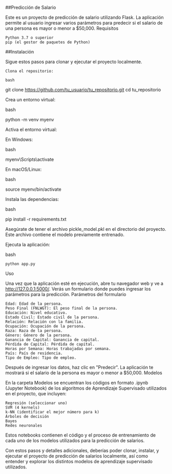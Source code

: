 ##Predicción de Salario

Este es un proyecto de predicción de salario utilizando Flask. La aplicación permite al usuario ingresar varios parámetros para predecir si el salario de una persona es mayor o menor a $50,000.
Requisitos

    Python 3.7 o superior
    pip (el gestor de paquetes de Python)

##Instalación

Sigue estos pasos para clonar y ejecutar el proyecto localmente.

    Clona el repositorio:

    bash

git clone https://github.com/tu_usuario/tu_repositorio.git
cd tu_repositorio

Crea un entorno virtual:

bash

python -m venv myenv

Activa el entorno virtual:

En Windows:

bash

myenv\Scripts\activate

En macOS/Linux:

bash

source myenv/bin/activate

Instala las dependencias:

bash

pip install -r requirements.txt

Asegúrate de tener el archivo pickle_model.pkl en el directorio del proyecto. Este archivo contiene el modelo previamente entrenado.

Ejecuta la aplicación:

bash

    python app.py

Uso

Una vez que la aplicación esté en ejecución, abre tu navegador web y ve a http://127.0.0.1:5000/. Verás un formulario donde puedes ingresar los parámetros para la predicción.
Parámetros del formulario

    Edad: Edad de la persona.
    Peso Final (FNLWGT): El peso final de la persona.
    Educación: Nivel educativo.
    Estado Civil: Estado civil de la persona.
    Relación: Relación con la familia.
    Ocupación: Ocupación de la persona.
    Raza: Raza de la persona.
    Género: Género de la persona.
    Ganancia de Capital: Ganancia de capital.
    Pérdida de Capital: Pérdida de capital.
    Horas por Semana: Horas trabajadas por semana.
    País: País de residencia.
    Tipo de Empleo: Tipo de empleo.

Después de ingresar los datos, haz clic en "Predecir". La aplicación te mostrará si el salario de la persona es mayor o menor a $50,000.
Modelos

En la carpeta Modelos se encuentran los códigos en formato .ipynb (Jupyter Notebook) de los algoritmos de Aprendizaje Supervisado utilizados en el proyecto, que incluyen:

    Regresión (seleccionar uno)
    SVM (4 kernels)
    k-NN (identificar el mejor número para k)
    Árboles de decisión
    Bayes
    Redes neuronales

Estos notebooks contienen el código y el proceso de entrenamiento de cada uno de los modelos utilizados para la predicción de salarios.

Con estos pasos y detalles adicionales, deberías poder clonar, instalar, y ejecutar el proyecto de predicción de salarios localmente, así como entender y explorar los distintos modelos de aprendizaje supervisado utilizados.
